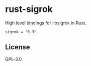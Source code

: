 # rust-sigrok

High level bindings for libsigrok in Rust.

```
sigrok = "0.3"
```

## License

GPL-3.0
